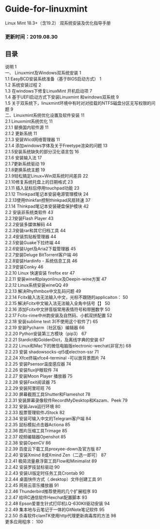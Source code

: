 # Guide-for-linuxmint
Linux Mint 18.3+（含19.2） 双系统安装及优化指导手册
### 更新时间：2019.08.30
## 目录	
说明	1  
一、 Linuxmint及Windows双系统安装	1  
1.1  EasyBCD安装系统准备（基于BIOS启动方式）	1  
1.2 系统安装过程	2  
1.3 在windows下修复LinuxMint 开机启动项	7  
1.4 基于UEFI启动方式下安装Linuxmint 和windows双系统	9  
1.5 关于双系统下，linuxmint环境中有时对对挂载的NTFS磁盘分区无写权限的问题	9  
二、Linuxmint系统优化设置及软件安装	11  
2.1 Linuxmint系统优化	11  
2.1.1 替换国内软件源	11  
2.1.2 更新系统	11  
2.1.3 安装Wicd网络管理器	11  
2.1.4 添加windows字体及关于Freetype渲染的问题	13  
2.1.5安装系统缺失的部分汉化语言包	16  
2.1.6 安装输入法	17  
2.1.7更新系统驱动	19  
2.1.8更换系统主题	19  
2.1.9轻松搞定Linux+Win双系统时间差异	22  
2.1.10修复系统托盘上的日期格式	23  
2.1.11 插入鼠标后停用touchpad功能	23  
2.1.12 Thinkpad笔记本安装电源管理模块	24  
2.2.13使用thinkfan控制thinkpad风扇转速	37  
2.1.14 Thinkpad笔记本安装硬盘保护模块	42  
2.2 安装非系统类软件	43  
2.2.1安装Flash Player	43  
2.2.2安装多媒体解码	44  
2.2.3安装rar和其它归档工具	44  
2.2.4安装剪贴板管理器	44  
2.2.5安装Guake下拉终端	44  
2.2.6安装Uget及Aria2下载管理器	45  
2.2.7安装Deluge BitTorrent客户端	46  
2.2.8安装Hardinfo - 系统信息工具	46  
2.2.9安装Conky	46  
2.2.10 Linux 快速安装 firefox esr	47  
2.2.11 安装wine和playonlinux及Deepin-wine方案	47  
2.2.12 Linux系统安装wineQQ	49  
2.2.13 解决Rhythmbox中文乱码问题	49  
2.2.14 Fcitx输入法无法输入中文，光标不跟随的applicaiton：	50  
2.2.15 解决Fcitx中文输入法无法输入全角中括号【】	50  
2.2.16 添加Fcitx中文拼音版常用表情符号和带圈数字	50  
2.2.17 Fcitx-rime中州韵安装及自然码、小鹤双拼配置	52  
2.2.18 安装sublime text 3(不使用这个软件了)	65  
2.2.19 安装Pycharm（社区版）编辑器	66  
2.2.20 Python安装第三方模块（pip3）	67  
2.2.21 Stardict和GoldenDict，及离线字典的安装	67  
2.2.22 Linux和Mac下的微信电脑版electronic-wechat(非官方)	68  
2.2.23 安装 shadowsocks-qt5或electron-ssr	71  
2.2.24 Xfce终端xfce4-terminal -可以放背景图片	74  
2.2.25 安装Psensor温度感应器	74  
2.2.26 安装flux护眼软件	74  
2.2.27 安装Moon Player 播放器	75  
2.2.28 安装Foxit阅读器	75  
2.2.29 安装阿里旺旺	76  
2.2.30 屏幕截图工具Shutter和Flameshot	78  
2.2.31 安装屏幕录像软件RecordMyDesktop和Kazam、Peek	79  
2.2.32 安装Java运行环境	80  
2.2.33 股票管理软件JStock	82  
2.2.34 安装可输入中文的Telegram客户端	84  
2.2.35 鼠标模拟点击器Actiona	85  
2.2.36 图片压缩工具Trimage	85  
2.2.37 视频编辑器Openshot	85  
2.2.38 安装OpenCV	86  
2.2.39 百度云下载工具proxyee-down及官方版	87  
2.2.40 安装Xmind 8或Xmind Zen（二选一即可）	87  
2.2.41 极简流量悬浮窗工具Flow和Minimalist	89  
2.2.42 安装罗技鼠标驱动	90  
2.2.43 安装UI版定时任务工具Crontab	90  
2.2.44 桌面快件方式（.desktop）文件创建工具	91  
2.2.45 网易云音乐播放器	91  
2.2.46  Thunderbird推荐使用的几个扩展程序	93  
2.2.47 给IRC通信软件Hexchat配置脚本	93  
2.2.48 Epson爱普生针式打印机LQ-630KII驱动安装	94  
2.2.49 集本地与云笔记于一体的GitNote笔记软件	95  
2.2.50 杀毒软件clamTK使用http代理更新病毒库的方法	98  
更多应用程序：	100  
